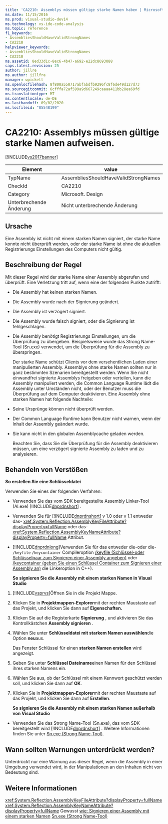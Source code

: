 ```yaml
---
title: 'CA2210: Assemblys müssen gültige starke Namen haben | Microsoft-Dokumentation'
ms.date: 11/15/2016
ms.prod: visual-studio-dev14
ms.technology: vs-ide-code-analysis
ms.topic: reference
f1_keywords:
- AssembliesShouldHaveValidStrongNames
- CA2210
helpviewer_keywords:
- AssembliesShouldHaveValidStrongNames
- CA2210
ms.assetid: 8ed33d1c-8ec6-4b47-a692-e22dc8693088
caps.latest.revision: 25
author: jillre
ms.author: jillfra
manager: wpickett
ms.openlocfilehash: 8f800a550717abfabdfb9296fc8f6de49d127d73
ms.sourcegitcommit: 6cfffa72af599a9d667249caaaa411bb28ea69fd
ms.translationtype: MT
ms.contentlocale: de-DE
ms.lasthandoff: 09/02/2020
ms.locfileid: "85548199"
---
```

# <a name="ca2210-assemblies-should-have-valid-strong-names"></a>CA2210: Assemblys müssen gültige starke Namen aufweisen.
[!INCLUDE[vs2017banner](../includes/vs2017banner.md)]

|Element|value|
|-|-|
|TypName|AssembliesShouldHaveValidStrongNames|
|CheckId|CA2210|
|Category|Microsoft. Design|
|Unterbrechende Änderung|Nicht unterbrechende Änderung|

## <a name="cause"></a>Ursache
 Eine Assembly ist nicht mit einem starken Namen signiert, der starke Name konnte nicht überprüft werden, oder der starke Name ist ohne die aktuellen Registrierungs Einstellungen des Computers nicht gültig.

## <a name="rule-description"></a>Beschreibung der Regel
 Mit dieser Regel wird der starke Name einer Assembly abgerufen und überprüft. Eine Verletzung tritt auf, wenn eine der folgenden Punkte zutrifft:

- Die Assembly hat keinen starken Namen.

- Die Assembly wurde nach der Signierung geändert.

- Die Assembly ist verzögert signiert.

- Die Assembly wurde falsch signiert, oder die Signierung ist fehlgeschlagen.

- Die Assembly benötigt Registrierungs Einstellungen, um die Überprüfung zu übergeben. Beispielsweise wurde das Strong Name-Tool (Sn.exe) verwendet, um die Überprüfung für die Assembly zu überspringen.

  Der starke Name schützt Clients vor dem versehentlichen Laden einer manipulierten Assembly. Assemblys ohne starke Namen sollten nur in ganz bestimmten Szenarien bereitgestellt werden. Wenn Sie nicht einwandfrei signierte Assemblys freigeben oder verteilen, kann die Assembly manipuliert werden, die Common Language Runtime lädt die Assembly unter Umständen nicht, oder der Benutzer muss die Überprüfung auf dem Computer deaktivieren. Eine Assembly ohne starken Namen hat folgende Nachteile:

- Seine Ursprünge können nicht überprüft werden.

- Der Common Language Runtime kann Benutzer nicht warnen, wenn der Inhalt der Assembly geändert wurde.

- Sie kann nicht in den globalen Assemblycache geladen werden.

  Beachten Sie, dass Sie die Überprüfung für die Assembly deaktivieren müssen, um eine verzögert signierte Assembly zu laden und zu analysieren.

## <a name="how-to-fix-violations"></a>Behandeln von Verstößen
 **So erstellen Sie eine Schlüsseldatei**

 Verwenden Sie eines der folgenden Verfahren:

- Verwenden Sie das vom SDK bereitgestellte Assembly Linker-Tool (Al.exe) [!INCLUDE[dnprdnshort](../includes/dnprdnshort-md.md)] .

- Verwenden Sie für [!INCLUDE[dnprdnshort](../includes/dnprdnshort-md.md)] v 1.0 oder v 1.1 entweder das- <xref:System.Reflection.AssemblyKeyFileAttribute?displayProperty=fullName> oder das- <xref:System.Reflection.AssemblyKeyNameAttribute?displayProperty=fullName> Attribut.

- [!INCLUDE[dnprdnlong](../includes/dnprdnlong-md.md)]Verwenden Sie für das entweder die-oder die- `/keyfile` `/keycontainer` Compileroption [/keyfile (Schlüssel-oder Schlüsselpaar zum Signieren einer Assembly angeben)](https://msdn.microsoft.com/library/9b71f8c0-541c-4fe5-a0c7-9364f42ecb06) oder [/keycontainer (geben Sie einen Schlüssel Container zum Signieren einer Assembly an)](https://msdn.microsoft.com/library/94882d12-b77a-49c7-96d0-18a31aee001e) die Linkeroption in C++).

  **So signieren Sie die Assembly mit einem starken Namen in Visual Studio**

1. [!INCLUDE[vsprvs](../includes/vsprvs-md.md)]Öffnen Sie in die Projekt Mappe.

2. Klicken Sie in **Projektmappen-Explorer**mit der rechten Maustaste auf das Projekt, und klicken Sie dann auf **Eigenschaften.**

3. Klicken Sie auf die Registerkarte **Signierung** , und aktivieren Sie das Kontrollkästchen **Assembly signieren** .

4. Wählen Sie unter **Schlüsseldatei mit starkem Namen auswählen**die Option **neu**aus.

    Das Fenster Schlüssel für einen **starken Namen erstellen** wird angezeigt.

5. Geben Sie unter **Schlüssel Dateiname**einen Namen für den Schlüssel ihres starken Namens ein.

6. Wählen Sie aus, ob der Schlüssel mit einem Kennwort geschützt werden soll, und klicken Sie dann auf **OK**.

7. Klicken Sie in **Projektmappen-Explorer**mit der rechten Maustaste auf das Projekt, und klicken Sie dann auf **Erstellen**.

   **So signieren Sie die Assembly mit einem starken Namen außerhalb von Visual Studio**

- Verwenden Sie das Strong Name-Tool (Sn.exe), das vom SDK bereitgestellt wird [!INCLUDE[dnprdnshort](../includes/dnprdnshort-md.md)] . Weitere Informationen finden Sie unter [Sn.exe (Strong Name-Tool)](https://msdn.microsoft.com/library/c1d2b532-1b8e-4c7a-8ac5-53b801135ec6).

## <a name="when-to-suppress-warnings"></a>Wann sollten Warnungen unterdrückt werden?
 Unterdrückt nur eine Warnung aus dieser Regel, wenn die Assembly in einer Umgebung verwendet wird, in der Manipulationen an den Inhalten nicht von Bedeutung sind.

## <a name="see-also"></a>Weitere Informationen
 <xref:System.Reflection.AssemblyKeyFileAttribute?displayProperty=fullName> <xref:System.Reflection.AssemblyKeyNameAttribute?displayProperty=fullName>
 Gewusst [wie: Signieren einer Assembly mit einem starken Namen](https://msdn.microsoft.com/library/2c30799a-a826-46b4-a25d-c584027a6c67) [Sn.exe (Strong Name-Tool)](https://msdn.microsoft.com/library/c1d2b532-1b8e-4c7a-8ac5-53b801135ec6)
